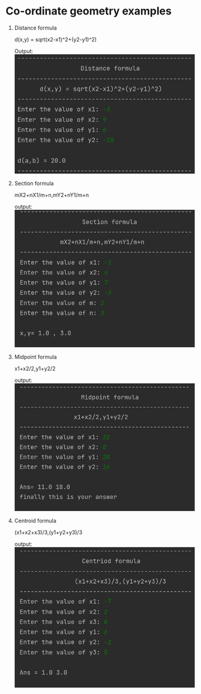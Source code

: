 # Co-ordinate geometry examples

1. Distance formula
   
   d(x,y) = sqrt(x2-x1)^2+(y2-y1)^2)
   
   Output:
   ![Output](outputs/distance-formula.png)
1. Section formula
   
   mX2+nX1/m+n,mY2+nY1/m+n
   
   output:
   ![Output](outputs/section-formula.png)
1. Midpoint formula
   
   x1+x2/2,y1+y2/2
   
   output:
   ![Output](outputs/midpoint-formula.png)
1. Centroid formula

   (x1+x2+x3)/3,(y1+y2+y3)/3

   output:
   ![Output](outputs/centroid-formula.png)


